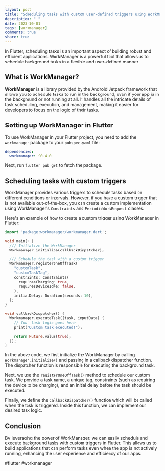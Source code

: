 ```yaml
---
layout: post
title: "Scheduling tasks with custom user-defined triggers using WorkManager in Flutter"
description: " "
date: 2023-10-01
tags: [workmanager]
comments: true
share: true
---
```


In Flutter, scheduling tasks is an important aspect of building robust and efficient applications. WorkManager is a powerful tool that allows us to schedule background tasks in a flexible and user-defined manner.

## What is WorkManager?

**WorkManager** is a library provided by the Android Jetpack framework that allows you to schedule tasks to run in the background, even if your app is in the background or not running at all. It handles all the intricate details of task scheduling, execution, and management, making it easier for developers to focus on the logic of their tasks.

## Setting up WorkManager in Flutter

To use WorkManager in your Flutter project, you need to add the `workmanager` package to your `pubspec.yaml` file:

```yaml
dependencies:
  workmanager: ^0.4.0
```

Next, run `flutter pub get` to fetch the package.

## Scheduling tasks with custom triggers

WorkManager provides various triggers to schedule tasks based on different conditions or intervals. However, if you have a custom trigger that is not available out-of-the-box, you can create a custom implementation using WorkManager's `Constraints` and `PeriodicWorkRequest` classes.

Here's an example of how to create a custom trigger using WorkManager in Flutter:

```dart
import 'package:workmanager/workmanager.dart';

void main() {
  /// Initialize the WorkManager
  Workmanager.initialize(callbackDispatcher);

  /// Schedule the task with a custom trigger
  Workmanager.registerOneOffTask(
    "customTask",
    "customTaskTag",
    constraints: Constraints(
      requiresCharging: true,
      requiresDeviceIdle: false,
    ),
    initialDelay: Duration(seconds: 10),
  );
}

void callbackDispatcher() {
  Workmanager.executeTask((task, inputData) {
    // Your task logic goes here
    print("Custom task executed!");

    return Future.value(true);
  });
}
```

In the above code, we first initialize the WorkManager by calling `Workmanager.initialize()` and passing in a callback dispatcher function. The dispatcher function is responsible for executing the background task.

Next, we use the `registerOneOffTask()` method to schedule our custom task. We provide a task name, a unique tag, constraints (such as requiring the device to be charging), and an initial delay before the task should be executed.

Finally, we define the `callbackDispatcher()` function which will be called when the task is triggered. Inside this function, we can implement our desired task logic.

## Conclusion

By leveraging the power of WorkManager, we can easily schedule and execute background tasks with custom triggers in Flutter. This allows us to build applications that can perform tasks even when the app is not actively running, enhancing the user experience and efficiency of our apps.

#flutter #workmanager